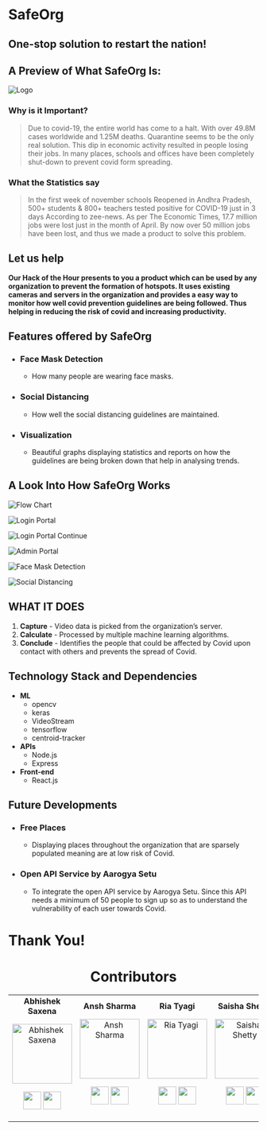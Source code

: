 # SafeOrg


## One-stop solution to restart the nation!

## A Preview of What SafeOrg Is:
![Logo](Images/Logo.jpeg)

### Why is it Important?

> Due to covid-19, the entire world has come to a halt. With over 49.8M cases worldwide and 1.25M deaths. Quarantine seems to be the only real solution. This dip in economic activity resulted in people losing their jobs. In many places, schools and offices have been completely shut-down to prevent covid form spreading.

### What the Statistics say

>In the first week of november schools Reopened in Andhra Pradesh, 500+ students & 800+ teachers tested positive for COVID-19 just in 3 days According to zee-news. As per The Economic Times, 17.7 million jobs were lost just in the month of April. By now over 50 million jobs have been lost, and thus we made a product to solve this problem.

## Let us help

**Our Hack of the Hour presents to you a product which can be used by any organization to prevent the formation of hotspots. It uses existing cameras and servers in the organization and provides a easy way to monitor how well covid prevention guidelines are being followed. Thus helping in reducing the risk of covid and increasing productivity.**  

## Features offered by SafeOrg

- ### **Face Mask Detection**
  - How many people are wearing face masks.
- ### **Social Distancing**
  - How well the social distancing guidelines are maintained. 
- ### **Visualization**
  - Beautiful graphs displaying statistics and reports on how the guidelines are being broken down that help in analysing trends.

## A Look Into How SafeOrg Works

![Flow Chart](Images/flowchart.png)

![Login Portal](Images/2.jpeg)

![Login Portal Continue](Images/1.jpeg)

![Admin Portal](Images/3.jpeg)

![Face Mask Detection](Images/4.jpeg)

![Social Distancing](Images/5.jpeg)

## WHAT IT DOES

1. **Capture** - Video data is picked from the organization’s server.  
2. **Calculate** - Processed by multiple machine learning algorithms.
3. **Conclude** - Identifies the people that could be affected by Covid upon contact with others and prevents the spread of Covid.

## Technology Stack and Dependencies

- **ML**
  - opencv
  - keras
  - VideoStream
  - tensorflow
  - centroid-tracker
- **APIs**
  - Node.js
  - Express
- **Front-end**
  - React.js 

## Future Developments
- ### **Free Places**
  - Displaying places throughout the organization that are sparsely populated meaning are at low risk of Covid.
- ### **Open API Service by Aarogya Setu**
  - To integrate the open API service by Aarogya Setu. Since this API needs a minimum of 50 people to sign up so as to understand the vulnerability of each user towards Covid. 



# Thank You!

<h1 align="center"> Contributors </h1>
<table align="center">
<tr align="center">
<td>
<strong>Abhishek Saxena</strong>
<p align="center">
<img src = "https://avatars0.githubusercontent.com/u/33656173?s=400&u=a411c58cfffec9bf59da192674093abf4b82bd04&v=4"  height="120" alt="Abhishek Saxena">
</p>
<p align="center">
<a href = "https://github.com/saxenabhishek"><img src = "http://www.iconninja.com/files/241/825/211/round-collaboration-social-github-code-circle-network-icon.svg" width="36" height = "36"/></a>
<a href = "https://www.linkedin.com/in/abhibored">
<img src = "http://www.iconninja.com/files/863/607/751/network-linkedin-social-connection-circular-circle-media-icon.svg" width="36" height="36"/>
</a>
</p>
</td>
<td>
<strong>Ansh Sharma</strong>
<p align="center">
<img src = "https://avatars2.githubusercontent.com/u/60016461?s=400&u=9e9d50e037da73a840a5c43f8f2c2b98942452aa&v=4"  height="120" alt="Ansh Sharma">
</p>
<p align="center">
<a href = "https://github.com/DaemonOnCode"><img src = "http://www.iconninja.com/files/241/825/211/round-collaboration-social-github-code-circle-network-icon.svg" width="36" height = "36"/></a>
<a href = "https://www.linkedin.com/in/anshsharma09">
<img src = "http://www.iconninja.com/files/863/607/751/network-linkedin-social-connection-circular-circle-media-icon.svg" width="36" height="36"/>
</a>
</p>
</td>
<td>
<strong>Ria Tyagi</strong>
<p align="center">
<img src = "https://avatars3.githubusercontent.com/u/67195436?s=400&u=88da6770668f13b6010a6cb46ca5b56a0017f43c&v=4"  height="120" alt="Ria Tyagi">
</p>
<p align="center">
<a href = "https://github.com/riasenpai"><img src = "http://www.iconninja.com/files/241/825/211/round-collaboration-social-github-code-circle-network-icon.svg" width="36" height = "36"/></a>
<a href = "https://www.linkedin.com/in/riatyagi/">
<img src = "http://www.iconninja.com/files/863/607/751/network-linkedin-social-connection-circular-circle-media-icon.svg" width="36" height="36"/>
</a>
</p>
</td>
<td>
<strong>Saisha Shetty</strong>
<p align="center">
<img src = "https://media-exp1.licdn.com/dms/image/C4E03AQH4lFfT3j8blw/profile-displayphoto-shrink_200_200/0?e=1608163200&v=beta&t=7ZWWBWQnmsbjp6Wklntygyx1w9i4eFzk1J27DGmvTSA"  height="120" alt="Saisha Shetty">
</p>
<p align="center">
<a href = "https://github.com/SaishaShetty"><img src = "http://www.iconninja.com/files/241/825/211/round-collaboration-social-github-code-circle-network-icon.svg" width="36" height = "36"/></a>
<a href = "https://www.linkedin.com/in/saisha-shetty-bba6b81a7">
<img src = "http://www.iconninja.com/files/863/607/751/network-linkedin-social-connection-circular-circle-media-icon.svg" width="36" height="36"/>
</a>
</p>
</td>
</tr>
</table>
